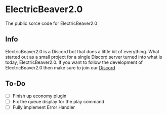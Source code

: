 # ElectricBeaver2.0
 The public sorce code for ElectricBeaver2.0
## Info
ElectricBeaver2.0 is a Discord bot that does a little bit of everything. What started out as a small project for a single Discord server turned into what is today, ElectricBeaver2.0.
If you want to follow the development of ElectricBeaver2.0 then make sure to join our [Discord](https://discord.gg/pepQ3uP)

## To-Do
- [ ] Finish up economy plugin
- [ ] Fix the queue display for the play command 
- [ ] Fully implement Error Handler
